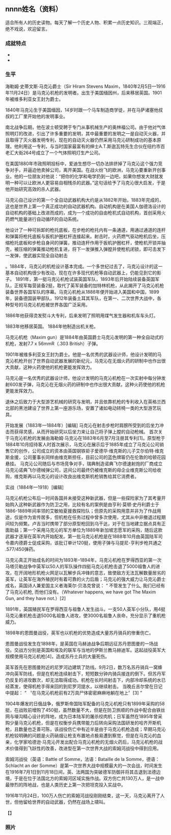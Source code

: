 ## nnnn姓名（资料）

适合所有人的历史读物。每天了解一个历史人物、积累一点历史知识。三观端正，绝不戏说，欢迎留言。  

### 成就特点

- ​
- ​


### 生平

海勒姆·史蒂文斯·马克沁爵士（Sir Hiram Stevens Maxim，1840年2月5日—1916年11月24日）是马克沁机枪的发明者。出生于美国缅因州，后来移居英国。1901年被维多利亚女王封为爵士。

1840年马克沁生于美国缅因，14岁时跟一个马车制造商学徒，并在马萨诸塞他叔叔的工厂里开始他的发明事业。

南北战争后期，他在波士顿受聘于专门从事机械生产的奥林福公司。由于他对气体照明灯的改进，引出了许多重要的发明，其中最重要的发明之一是自动灭火器，并且取得了灭火器发明专利，现在的自动灭火器仍然采用马克沁研制成功的基本原理。他利用这一专利，与当时国家最富有的绅士A.T.斯逖瓦特先生合伙在纽约市百老汇大街264号成立了一个气体照明灯生产公司。



在美国1880年市政照明投标中，爱迪生想尽一切办法排挤掉了马克沁这个强力竞争对手，并逼迫他卖掉公司，离开美国。在战火纷飞的欧洲，马克沁要重新开创事业。他的一位朋友对他说：“把你的化学和电学扔到一边吧，如果你想发大财就发明一种可以让欧洲人更容易自相残杀的武器。”这句话给予了马克沁很大启发，于是他开始研究高效的杀人武器。



马克沁自己设计的第一个全自动武器机构大约是从1882年开始，1883年完成的，这也是世界上第一个真正成功的自动武器机构。自动机构是在美国人伽德洛设计的自动机构的基础上改进而成的，成为一个成功的自由枪机式自动机构，首创采用火药燃气能量进行自动循环的自动系统。



他设计了一种可拆卸的枪托底板，在步枪的枪托内有一条通道，用通过通道的连杆和弹簧将枪托底板与扳机护圈杠杆连接起来。射击时，火药燃气驱动枪机后坐，压缩枪托底板和步枪自身间的弹簧，推动连杆作用于扳机护圈杠杆，使枪机开锁并抽壳，被压缩的弹簧推动枪机复进，将下一发弹推入弹膛并使枪机闭锁，即可击发下一发弹，使武器实现全自动射击

。1884年，马克沁的机枪设计基本完成。一个多世纪过去了，马克沁设计的这一基本自动机构很少有改动，现在在许多现代机枪等自动武器上，仍能见到它的影子。 1891年，第一挺马克沁机枪试装英国军队，1893年后开始陆续装备英国军队，正规军每营装备2挺，取代了英军装备的加特林机枪，从此揭开了马克沁机枪装备世界各国军队的序幕。马克沁机枪从1888年便开始进入美国和中国，1899年，装备德国装甲部队，1912年装备土耳其军队，在第一、二次世界大战中，各种型号的马克沁机枪被世界各国广泛采用。



1886年他获得烫发熨斗大专利，后来发明了照明用煤气发生器和机车车头灯。



1883年他移居英国。
1884年他制造出机关枪。



马克沁机枪（Maxim gun）是1884年由英国爵士马克沁发明的第一种全自动式的机枪，发射7.7 x 56mmR（.303 British）子弹。



1901年被维多利亚女王封为爵士。他是一名优秀的武器设计师，他设计发明的马克沁机枪开创了世界自动武器发展的新纪元，马克沁在无烟火药的研制中也作出很大贡献，这种火药使他的机枪更能发挥效力。





马克沁是一名优秀的武器设计师，他设计发明的马克沁机枪在一次实射中每分钟发射600发子弹，马克沁在无烟火药的研制中也作出很大贡献，这种火药使他的机枪更能发挥效力。

退休之后致力于大型游艺机械的研究与发明，并且依靠机枪的专利收入在英格兰西北部的黑池建设了世界上第一座游乐场，安置了诸如电动转椅一类的大型游艺玩具。









开始发展（1883年—1884年）[编辑]
马克沁在射击步枪时肩膀所受到的后坐力冲击而获得灵感，从而开始研究以后坐力来让自己将子弹上膛的自动枪械。 首次关于马克沁机枪的发展由海勒姆·马克沁在1883年6月至7月注册其专利[1]。原型枪于1884年10月招待客人时首次展示，马克沁在展示后于1885年成立了马克沁公司销售它的创作，公司成立的资本由英国钢铁钜子爱德华·维克斯的儿子艾尔伯特·维克斯金援，公司董事长同样由维克斯担任，目前公司的蓝色牌匾仍在伦敦的哈顿花园悬挂。
马克沁公司随后与市场竞争对手，瑞典制造诺典飞尔德速射炮的厂商成立马克沁诺典飞尔德械弹公司，这间公司最终仍被维克斯的母企业维克斯公司给收购，维克斯再以马克沁的设计改良出维克斯机枪销售给其它消费者。



实战（1884年—1918）[编辑]

马克沁机枪公布后一时间各国并未接受这种新武器，但是一些探险家为了其考量开始购入这种新武器作为防卫之用，比较有名的案例是由亨利·莫顿·史丹利爵士于1886-1889年间率领的艾敏帕夏援救探险队；但原先的采购用意并非为了作战用途，仅是作为宣传居多，但机枪在任务过程中曾多次使用，尤其从中非撤退过程期间较为频繁。卢吉当时携带了部分原型枪回到乌干达，对于在当地建立据点具有正面助益；第一个采用马克沁的军方单位为1889年新加坡志愿军的采购，随后这款武器才逐渐在英军内开始配发。第一批马克沁机枪是在1888年10月由英国陆军司令嘉内德爵士促成采购，该批订单计120挺，使用子弹与马提尼-亨利步枪共通之 .577/450弹药。



马克沁真正开始成名的时间为1893年–1894年，马克沁机枪在罗得西亚的第一次马塔贝勒战争中英军以50人的军队操作四挺马克沁机枪击退了5000祖鲁人的进攻，在开阔地形机枪火网足以瓦解步兵冲锋的意志，致使敌方无法瓦解数量居劣的英军，让英军在海外殖民时有着可靠的火力后盾；马克沁的强大威力让马克沁爵士成名，英国诗人兼爱国主义者海莱尔·贝洛克曾说：
“	不管发生了什么, 我们已经有了马克沁机枪, 而他们没有。（Whatever happens, we have got
The Maxim Gun, and they have not.）[2]



1891年，英国殖民军在罗得西亚与祖鲁人发生战斗。一支50人英军小分队，用4挺马克沁重机枪击退5000名祖鲁人进攻，使3000名祖鲁人丧命，充分显示了重机枪威力。



1898年的恩图曼战役，英军也以机枪的优势造成大量苏丹骑兵的惨重伤亡。

恩图曼战役发生在1898年，是英国在马赫迪战争后期远征苏丹恩图曼的一场战役。交战方分别是英国和埃及的联军与当地的伊斯兰教马赫迪军。这起战役英军大规模使用马克沁机枪[4]，造成苏丹士兵的大量死伤。

英军首先在恩图曼附近的尼罗河边建筑了防线。9月2日，数万名苏丹骑兵一窝蜂冲向英军防线，但是在机枪连续射击下，短短数分钟内骑兵接连的倒下。但苏丹军仍反复的进攻数次，却无法取得成功。机枪在长时间射击下，内部冷却系统的水已经蒸发，使得机枪手得来回的到尼罗河提水，以继续射击。 当晚丘吉尔曾在日记中提起：
“	〝在马克沁机枪前有2万具尸体密密麻麻地躺在地上〞[3]	”



1904年爆发的日俄战争，俄罗斯帝国陆军配备的马克沁机枪只有1899年采购的58挺，在战败前增购了450挺，虽然数量不大，但是在防卫旅顺的作战中配合由铁丝网与壕沟精心设计的阵地，成为日本陆军的屠杀绞肉机；日军虽然在1895年曾采购少量马克沁机枪，但是在权衡步兵携带能力后转向采购法国研发的哈齐开斯机枪，且数量也乏善可陈，该战役伤亡中有近半是由于马克沁机枪造成；早期马克沁机枪较明确的问题是火药硝烟让枪支布置地点极易遭到察觉，但是在马克沁的血亲，化学家哈德逊·马克沁开发出配合马克沁机枪的无烟火药后，马克沁机枪的战术价值得到飞跃性的改善，改进型在第一次世界大战的索姆河战役中得到应用。



索姆河战役（英语：Battle of Somme，法语：Bataille de la Somme，德语：Schlacht an der Somme）是第一次世界大战中规模最大的一次会战，时间发生在1916年7月1日到11月18日间，英、法两国为突破德军防御并将其击退到法德边境，于是在位于法国北方的索姆河区域实施作战。双方伤亡共130万人，是一战中最惨烈的阵地战，也是人类历史上第一次把坦克投入实战中。



1916年11月24日，100万人伤亡的索姆河战役刚刚结束，这一天，马克沁离开了人世，但他留给世界的自动武器，仍然在战场上啸叫。

【】

### 照片

